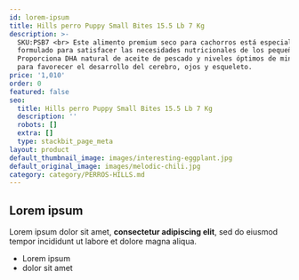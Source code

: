 ```yaml
---
id: lorem-ipsum
title: Hills perro Puppy Small Bites 15.5 Lb 7 Kg
description: >-
  SKU:PSB7 <br> Este alimento premium seco para cachorros está especialmente
  formulado para satisfacer las necesidades nutricionales de los pequeños.
  Proporciona DHA natural de aceite de pescado y niveles óptimos de minerales
  para favorecer el desarrollo del cerebro, ojos y esqueleto. 
price: '1,010'
order: 0
featured: false
seo:
  title: Hills perro Puppy Small Bites 15.5 Lb 7 Kg
  description: ''
  robots: []
  extra: []
  type: stackbit_page_meta
layout: product
default_thumbnail_image: images/interesting-eggplant.jpg
default_original_image: images/melodic-chili.jpg
category: category/PERROS-HILLS.md
---
```

## Lorem ipsum

Lorem ipsum dolor sit amet, **consectetur adipiscing elit**, sed do eiusmod tempor incididunt ut labore et dolore magna aliqua.

- Lorem ipsum
- dolor sit amet